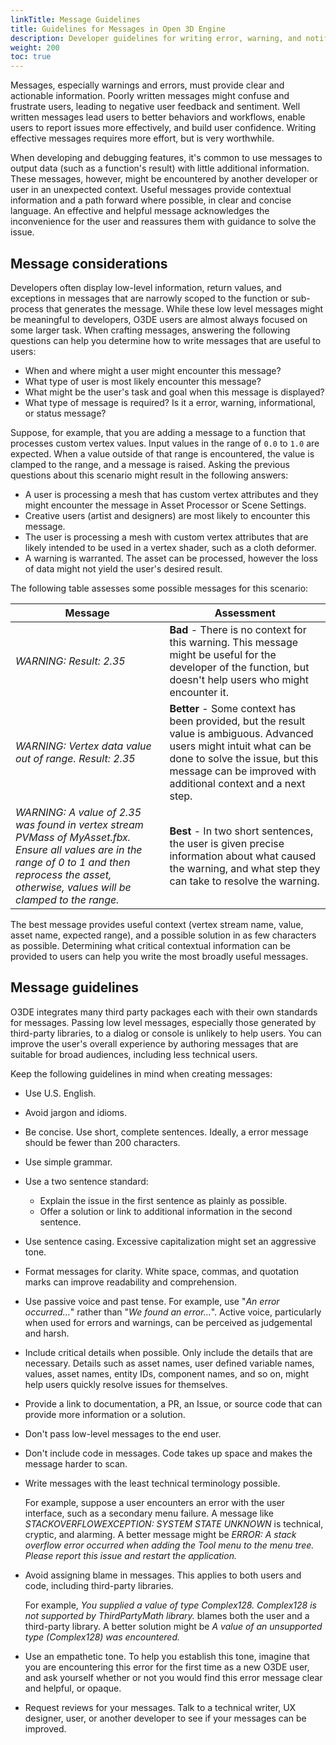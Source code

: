 ```yaml
---
linkTitle: Message Guidelines
title: Guidelines for Messages in Open 3D Engine
description: Developer guidelines for writing error, warning, and notification messages for Open 3D Engine (O3DE).
weight: 200
toc: true
---
```


Messages, especially warnings and errors, must provide clear and actionable information. Poorly written messages might confuse and frustrate users, leading to negative user feedback and sentiment. Well written messages lead users to better behaviors and workflows, enable users to report issues more effectively, and build user confidence. Writing effective messages requires more effort, but is very worthwhile.

When developing and debugging features, it's common to use messages to output data (such as a function's result) with little additional information. These messages, however, might be encountered by another developer or user in an unexpected context. Useful messages provide contextual information and a path forward where possible, in clear and concise language. An effective and helpful message acknowledges the inconvenience for the user and reassures them with guidance to solve the issue.

## Message considerations

Developers often display low-level information, return values, and exceptions in messages that are narrowly scoped to the function or sub-process that generates the message. While these low level messages might be meaningful to developers, O3DE users are almost always focused on some larger task. When crafting messages, answering the following questions can help you determine how to write messages that are useful to users:

* When and where might a user might encounter this message?
* What type of user is most likely encounter this message?
* What might be the user's task and goal when this message is displayed?
* What type of message is required? Is it a error, warning, informational, or status message?

Suppose, for example, that you are adding a message to a function that processes custom vertex values. Input values in the range of `0.0` to `1.0` are expected. When a value outside of that range is encountered, the value is clamped to the range, and a message is raised. Asking the previous questions about this scenario might result in the following answers:

* A user is processing a mesh that has custom vertex attributes and they might encounter the message in Asset Processor or Scene Settings.
* Creative users (artist and designers) are most likely to encounter this message.
* The user is processing a mesh with custom vertex attributes that are likely intended to be used in a vertex shader, such as a cloth deformer.
* A warning is warranted. The asset can be processed, however the loss of data might not yield the user's desired result.

The following table assesses some possible messages for this scenario:

| Message | Assessment |
| - | - |
| *WARNING: Result: 2.35* | **Bad** - There is no context for this warning. This message might be useful for the developer of the function, but doesn't help users who might encounter it. |
| *WARNING: Vertex data value out of range. Result: 2.35* | **Better** - Some context has been provided, but the result value is ambiguous. Advanced users might intuit what can be done to solve the issue, but this message can be improved with additional context and a next step. |
| *WARNING: A value of 2.35 was found in vertex stream PVMass of MyAsset.fbx. Ensure all values are in the range of 0 to 1 and then reprocess the asset, otherwise, values will be clamped to the range.* | **Best** - In two short sentences, the user is given precise information about what caused the warning, and what step they can take to resolve the warning. |

The best message provides useful context (vertex stream name, value, asset name, expected range), and a possible solution in as few characters as possible. Determining what critical contextual information can be provided to users can help you write the most broadly useful messages.

## Message guidelines

O3DE integrates many third party packages each with their own standards for messages. Passing low level messages, especially those generated by third-party libraries, to a dialog or console is unlikely to help users. You can improve the user's overall experience by authoring messages that are suitable for broad audiences, including less technical users.

Keep the following guidelines in mind when creating messages:

* Use U.S. English.
* Avoid jargon and idioms.
* Be concise. Use short, complete sentences. Ideally, a error message should be fewer than 200 characters.
* Use simple grammar.
* Use a two sentence standard:
  * Explain the issue in the first sentence as plainly as possible.
  * Offer a solution or link to additional information in the second sentence.
* Use sentence casing. Excessive capitalization might set an aggressive tone.
* Format messages for clarity. White space, commas, and quotation marks can improve readability and comprehension.
* Use passive voice and past tense. For example, use "*An error occurred...*" rather than "*We found an error...*". Active voice, particularly when used for errors and warnings, can be perceived as judgemental and harsh.
* Include critical details when possible. Only include the details that are necessary. Details such as asset names, user defined variable names, values, asset names, entity IDs, component names, and so on, might help users quickly resolve issues for themselves.
* Provide a link to documentation, a PR, an Issue, or source code that can provide more information or a solution.
* Don't pass low-level messages to the end user.
* Don't include code in messages. Code takes up space and makes the message harder to scan.
* Write messages with the least technical terminology possible.

    For example, suppose a user encounters an error with the user interface, such as a secondary menu failure. A message like *STACKOVERFLOWEXCEPTION: SYSTEM STATE UNKNOWN* is technical, cryptic, and alarming. A better message might be *ERROR: A stack overflow error occurred when adding the Tool menu to the menu tree. Please report this issue and restart the application.*

* Avoid assigning blame in messages. This applies to both users and code, including third-party libraries.

  For example, *You supplied a value of type Complex128. Complex128 is not supported by ThirdPartyMath library.* blames both the user and a third-party library. A better solution might be *A value of an unsupported type (Complex128) was encountered.*

* Use an empathetic tone. To help you establish this tone, imagine that you are encountering this error for the first time as a new O3DE user, and ask yourself whether or not you would find this error message clear and helpful, or opaque.
* Request reviews for your messages. Talk to a technical writer, UX designer, user, or another developer to see if your messages can be improved.
